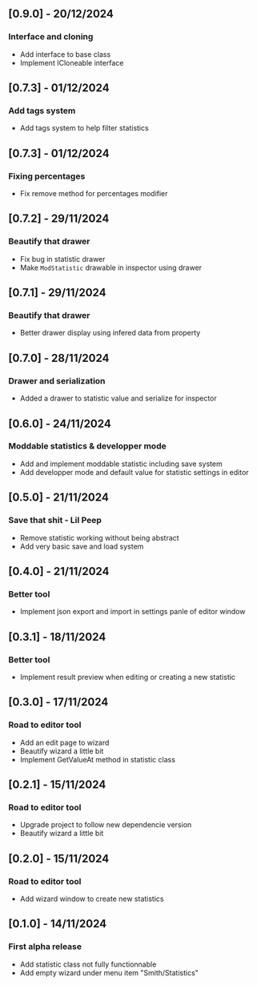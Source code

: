 ## [0.9.0] - 20/12/2024
### Interface and cloning
- Add interface to base class
- Implement ICloneable interface

## [0.7.3] - 01/12/2024
### Add tags system
- Add tags system to help filter statistics

## [0.7.3] - 01/12/2024
### Fixing percentages
- Fix remove method for percentages modifier

## [0.7.2] - 29/11/2024
### Beautify that drawer
- Fix bug in statistic drawer
- Make `ModStatistic` drawable in inspector using drawer

## [0.7.1] - 29/11/2024
### Beautify that drawer
- Better drawer display using infered data from property

## [0.7.0] - 28/11/2024
### Drawer and serialization
- Added a drawer to statistic value and serialize for inspector

## [0.6.0] - 24/11/2024
### Moddable statistics & developper mode
- Add and implement moddable statistic including save system
- Add developper mode and default value for statistic settings in editor

## [0.5.0] - 21/11/2024
### Save that shit - Lil Peep
- Remove statistic working without being abstract
- Add very basic save and load system

## [0.4.0] - 21/11/2024
### Better tool
- Implement json export and import in settings panle of editor window

## [0.3.1] - 18/11/2024
### Better tool
- Implement result preview when editing or creating a new statistic

## [0.3.0] - 17/11/2024
### Road to editor tool
- Add an edit page to wizard
- Beautify wizard a little bit
- Implement GetValueAt method in statistic class 

## [0.2.1] - 15/11/2024
### Road to editor tool
- Upgrade project to follow new dependencie version
- Beautify wizard a little bit

## [0.2.0] - 15/11/2024
### Road to editor tool
- Add wizard window to create new statistics

## [0.1.0] - 14/11/2024
### First alpha release
- Add statistic class not fully functionnable
- Add empty wizard under menu item "Smith/Statistics"